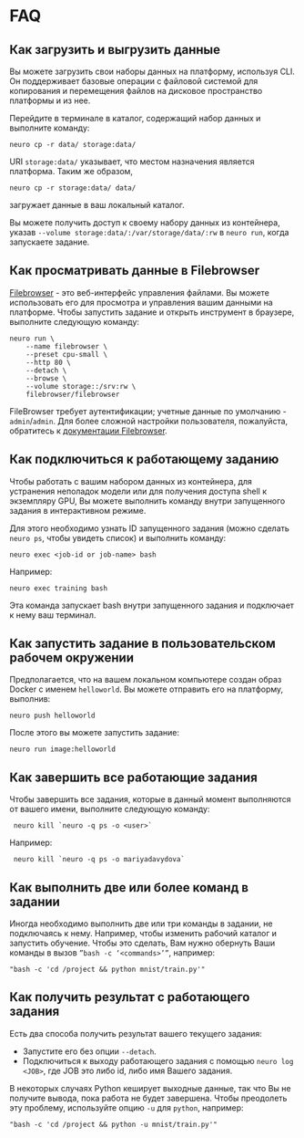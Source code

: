 # FAQ

## Как загрузить и выгрузить данные

Вы можете загрузить свои наборы данных на платформу, используя CLI. Он поддерживает базовые операции с файловой системой для копирования и перемещения файлов на дисковое пространство платформы и из нее.

Перейдите в терминале в каталог, содержащий набор данных и выполните команду:

```text
neuro cp -r data/ storage:data/
```

URI `storage:data/` указывает, что местом назначения является платформа. Таким же образом,

```text
neuro cp -r storage:data/ data/
```

загружает данные в ваш локальный каталог.

Вы можете получить доступ к своему набору данных из контейнера, указав `--volume storage:data/:/var/storage/data/:rw` в `neuro run`, когда запускаете задание.

## Как просматривать данные в Filebrowser

[Filebrowser](https://github.com/filebrowser/filebrowser) - это веб-интерфейс управления файлами. Вы можете использовать его для просмотра и управления вашим данными на платформе. Чтобы запустить задание и открыть инструмент в браузере, выполните следующую команду:

```text
neuro run \
    --name filebrowser \
    --preset cpu-small \
    --http 80 \
    --detach \
    --browse \
    --volume storage::/srv:rw \
    filebrowser/filebrowser
```

FileBrowser требует аутентификации; учетные данные по умолчанию - `admin`/`admin`. Для более сложной настройки пользователя, пожалуйста, обратитесь к [документации Filebrowser](https://filebrowser.xyz).

## Как подключиться к работающему заданию

Чтобы работать с вашим набором данных из контейнера, для устранения неполадок модели или для получения доступа shell к экземпляру GPU, Вы можете выполнить команду внутри запущенного задания в интерактивном режиме.

Для этого необходимо узнать ID запущенного задания \(можно сделать `neuro ps`, чтобы увидеть список\) и выполнить команду:

```text
neuro exec <job-id or job-name> bash
```

Например:

```text
neuro exec training bash
```

Эта команда запускает bash внутри запущенного задания и подключает к нему ваш терминал.

## Как запустить задание в пользовательском рабочем окружении

Предполагается, что на вашем локальном компьютере создан образ Docker с именем `helloworld`. Вы можете отправить его на платформу, выполнив:

```text
neuro push helloworld
```

После этого вы можете запустить задание:

```text
neuro run image:helloworld
```

## Как завершить все работающие задания

Чтобы завершить все задания, которые в данный момент выполняются от вашего имени, выполните следующую команду:

```text
 neuro kill `neuro -q ps -o <user>`
```

Например:

```text
 neuro kill `neuro -q ps -o mariyadavydova`
```

## Как выполнить две или более команд в задании

Иногда необходимо выполнить две или три команды в задании, не подключаясь к нему. Например, чтобы изменить рабочий каталог и запустить обучение. Чтобы это сделать, Вам нужно обернуть Ваши команды в вызов `”bash -c ‘<commands>’”`, например:

```text
"bash -c 'cd /project && python mnist/train.py'"
```

## Как получить результат с работающего задания

Есть два способа получить результат вашего текущего задания:

* Запустите его без опции `--detach`.
* Подключиться к выходу работающего задания с помощью `neuro log <JOB>`, где JOB это либо id, либо имя Вашего задания.

В некоторых случаях Python кеширует выходные данные, так что Вы не получите вывода, пока работа не будет завершена. Чтобы преодолеть эту проблему, используйте опцию `-u` для `python`, например:

```text
"bash -c 'cd /project && python -u mnist/train.py'"
```

